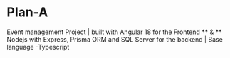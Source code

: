 # Plan-A
Event management Project | built with Angular 18 for the Frontend ** &amp; ** Nodejs with Express, Prisma ORM and SQL Server for the backend | Base language -Typescript   
 
